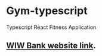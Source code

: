# Gym-typescript
Typescript React Fitness Application

## [WIW Bank website link](https://deft-quokka-8fe69c.netlify.app/).
